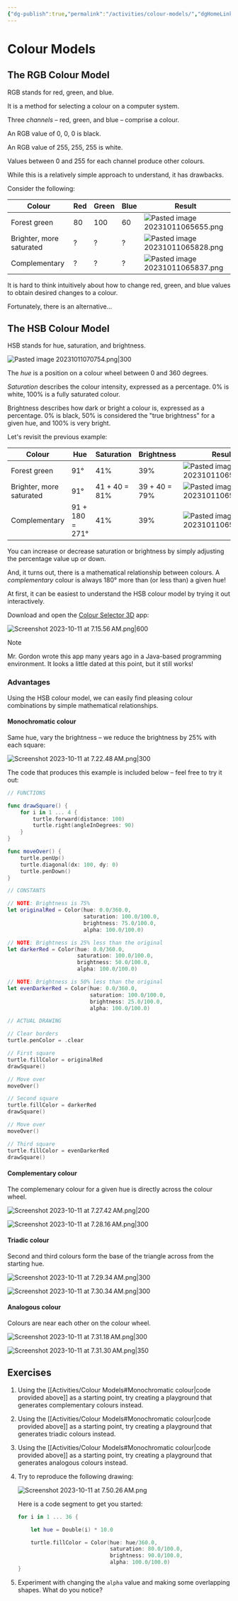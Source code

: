 ```yaml
---
{"dg-publish":true,"permalink":"/activities/colour-models/","dgHomeLink":true}
---
```


# Colour Models
## The RGB Colour Model

RGB stands for red, green, and blue.

It is a method for selecting a colour on a computer system.

Three *channels* – red, green, and blue – comprise a colour.

An RGB value of 0, 0, 0 is black.

An RGB value of 255, 255, 255 is white.

Values between 0 and 255 for each channel produce other colours.

While this is a relatively simple approach to understand, it has drawbacks.

Consider the following:

Colour|Red|Green|Blue|Result
-|-|-|-|-
Forest green|80|100|60|![Pasted image 20231011065655.png](/img/user/Media/Pasted%20image%2020231011065655.png)
Brighter, more saturated|?|?|?|![Pasted image 20231011065828.png](/img/user/Media/Pasted%20image%2020231011065828.png)
Complementary|?|?|?|![Pasted image 20231011065837.png](/img/user/Media/Pasted%20image%2020231011065837.png)

It is hard to think intuitively about how to change red, green, and blue values to obtain desired changes to a colour.

Fortunately, there is an alternative...

## The HSB Colour Model

HSB stands for hue, saturation, and brightness.

![Pasted image 20231011070754.png|300](/img/user/Media/Pasted%20image%2020231011070754.png)

The *hue* is a position on a colour wheel between 0 and 360 degrees.

*Saturation* describes the colour intensity, expressed as a percentage. 0% is white, 100% is a fully saturated colour.

Brightness describes how dark or bright a colour is, expressed as a percentage. 0% is black, 50% is considered the "true brightness" for a given hue, and 100% is very bright.

Let's revisit the previous example:

Colour|Hue|Saturation|Brightness|Result
-|-|-|-|-
Forest green|91°|41%|39%|![Pasted image 20231011065655.png](/img/user/Media/Pasted%20image%2020231011065655.png)
Brighter, more saturated|91°|41 + 40 = 81%|39 + 40 = 79%|![Pasted image 20231011065828.png](/img/user/Media/Pasted%20image%2020231011065828.png)
Complementary|91 + 180 = 271°|41%|39%|![Pasted image 20231011065837.png](/img/user/Media/Pasted%20image%2020231011065837.png)

You can increase or decrease saturation or brightness by simply adjusting the percentage value up or down.

And, it turns out, there is a mathematical relationship between colours. A *complementary* colour is always 180° more than (or less than) a given hue!

At first, it can be easiest to understand the HSB colour model by trying it out interactively.

Download and open the [Colour Selector 3D](https://russellgordon.ca/lcs/c3d.zip) app:

![Screenshot 2023-10-11 at 7.15.56 AM.png|600](/img/user/Media/Screenshot%202023-10-11%20at%207.15.56%E2%80%AFAM.png)

> [!NOTE]
> Mr. Gordon wrote this app many years ago in a Java-based programming environment. It looks a little dated at this point, but it still works!
### Advantages

Using the HSB colour model, we can easily find pleasing colour combinations by simple mathematical relationships.
#### Monochromatic colour

Same hue, vary the brightness – we reduce the brightness by 25% with each square:

![Screenshot 2023-10-11 at 7.22.48 AM.png|300](/img/user/Media/Screenshot%202023-10-11%20at%207.22.48%E2%80%AFAM.png)

The code that produces this example is included below – feel free to try it out:

```swift
// FUNCTIONS

func drawSquare() {
    for i in 1 ... 4 {
        turtle.forward(distance: 100)
        turtle.right(angleInDegrees: 90)
    }
}

func moveOver() {
    turtle.penUp()
    turtle.diagonal(dx: 100, dy: 0)
    turtle.penDown()
}

// CONSTANTS

// NOTE: Brightness is 75%
let originalRed = Color(hue: 0.0/360.0,
                        saturation: 100.0/100.0,
                        brightness: 75.0/100.0,
                        alpha: 100.0/100.0)

// NOTE: Brightness is 25% less than the original
let darkerRed = Color(hue: 0.0/360.0,
                      saturation: 100.0/100.0,
                      brightness: 50.0/100.0,
                      alpha: 100.0/100.0)

// NOTE: Brightness is 50% less than the original
let evenDarkerRed = Color(hue: 0.0/360.0,
                          saturation: 100.0/100.0,
                          brightness: 25.0/100.0,
                          alpha: 100.0/100.0)

// ACTUAL DRAWING

// Clear borders
turtle.penColor = .clear

// First square
turtle.fillColor = originalRed
drawSquare()

// Move over
moveOver()

// Second square
turtle.fillColor = darkerRed
drawSquare()

// Move over
moveOver()

// Third square
turtle.fillColor = evenDarkerRed
drawSquare()
```

#### Complementary colour

The complemenary colour for a given hue is directly across the colour wheel.

![Screenshot 2023-10-11 at 7.27.42 AM.png|200](/img/user/Media/Screenshot%202023-10-11%20at%207.27.42%E2%80%AFAM.png)

![Screenshot 2023-10-11 at 7.28.16 AM.png|300](/img/user/Media/Screenshot%202023-10-11%20at%207.28.16%E2%80%AFAM.png)

#### Triadic colour

Second and third colours form the base of the triangle across from the starting hue.

![Screenshot 2023-10-11 at 7.29.34 AM.png|300](/img/user/Media/Screenshot%202023-10-11%20at%207.29.34%E2%80%AFAM.png)

![Screenshot 2023-10-11 at 7.30.34 AM.png|300](/img/user/Media/Screenshot%202023-10-11%20at%207.30.34%E2%80%AFAM.png)

#### Analogous colour

Colours are near each other on the colour wheel.

![Screenshot 2023-10-11 at 7.31.18 AM.png|300](/img/user/Media/Screenshot%202023-10-11%20at%207.31.18%E2%80%AFAM.png)

![Screenshot 2023-10-11 at 7.31.30 AM.png|350](/img/user/Media/Screenshot%202023-10-11%20at%207.31.30%E2%80%AFAM.png)

## Exercises

1. Using the [[Activities/Colour Models#Monochromatic colour\|code provided above]] as a starting point, try creating a playground that generates complementary colours instead.
2. Using the [[Activities/Colour Models#Monochromatic colour\|code provided above]] as a starting point, try creating a playground that generates triadic colours instead.
3. Using the [[Activities/Colour Models#Monochromatic colour\|code provided above]] as a starting point, try creating a playground that generates analogous colours instead.
4. Try to reproduce the following drawing:
   
   ![Screenshot 2023-10-11 at 7.50.26 AM.png](/img/user/Media/Screenshot%202023-10-11%20at%207.50.26%E2%80%AFAM.png)
   
   Here is a code segment to get you started:
   
	```swift
	for i in 1 ... 36 {
	
	    let hue = Double(i) * 10.0
	
	    turtle.fillColor = Color(hue: hue/360.0,
	                             saturation: 80.0/100.0,
	                             brightness: 90.0/100.0,
	                             alpha: 100.0/100.0)
	}
	```

5. Experiment with changing the `alpha` value and making some overlapping shapes. What do you notice?
